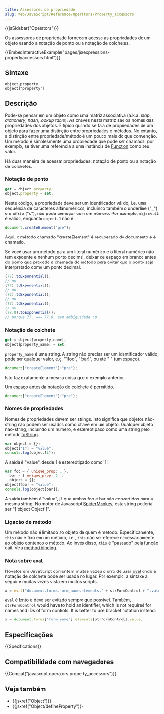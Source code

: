 ```yaml
---
title: Assessores de propriedade
slug: Web/JavaScript/Reference/Operators/Property_accessors
---
```


{{jsSidebar("Operators")}}

Os assessores de propriedade fornecem acesso as propriedades de um objeto usando a notação de ponto ou a notação de colchetes.

{{EmbedInteractiveExample("pages/js/expressions-propertyaccessors.html")}}

## Sintaxe

```
object.property
object["property"]
```

## Descrição

Pode-se pensar em um objeto como uma matriz associativa (a.k.a. _map_, _dictionary_, _hash_, _lookup table_). As chaves nesta matriz são os nomes das propriedades dos objetos. É típico quando se fala de propriedades de um objeto para fazer uma distinção entre propriedades e métodos. No entanto, a distinção entre propriedade/método é um pouco mais do que convenção. Um método é simplesmente uma propriedade que pode ser chamada, por exemplo, se tiver uma referência a uma instância de [Function](/pt-BR/docs/Web/JavaScript/Reference/Functions) como seu valor.

Há duas maneira de acessar propriedades: notação de ponto ou a notação de colchetes.

### Notação de ponto

```js
get = object.property;
object.property = set;
```

Neste código, a propriedade deve ser um identificador válido, i.e. uma sequência de carácteres alfanuméricos, incluíndo também o underline ("`_`") e o cifrão ("`$`"), não pode começar com um número. Por exemplo, `object.$1` é valido, enquanto `object.1` não é.

```js
document.createElement("pre");
```

Aqui, o método chamado "createElement" é recuperado do documento e é chamado.

Se você usar um método para um literal numérico e o literal numérico não tem expoente e nenhum ponto decimal, deixar de espaço em branco antes do ponto que precede a chamada de método para evitar que o ponto seja interpretado como um ponto decimal.

```js
(77).toExponential();
// ou
(77).toExponential();
// ou
(77).toExponential();
// ou
(77).toExponential();
// ou
(77.0).toExponential();
// porque 77. === 77.0, sem ambiguidade :p
```

### Notação de colchete

```js
get = object[property_name];
object[property_name] = set;
```

`property_name` é uma string. A string não precisa ser um identificador válido; pode ser qualquer valor, e.g. "1foo", "!bar!", ou até " " (um espaço).

```js
document["createElement"]("pre");
```

Isto faz exatamente a mesma coisa que o exemplo anterior.

Um espaço antes da notação de colchete é permitido.

```js
document["createElement"]("pre");
```

### Nomes de propriedades

Nomes de propriedades devem ser strings. Isto significa que objetos não-string não podem ser usados como chave em um objeto. Qualquer objeto não-string, incluindo um número, é estereotipado como uma string pelo método [toString](/pt-BR/docs/Web/JavaScript/Reference/Global_Objects/Object/toString).

```js
var object = {};
object["1"] = "value";
console.log(object[1]);
```

A saída é "value", desde 1 é estereotipado como '1'.

```js
var foo = { unique_prop: 1 },
  bar = { unique_prop: 2 },
  object = {};
object[foo] = "value";
console.log(object[bar]);
```

A saída também é "value", já que ambos foo e bar são convertidos para a mesma string. No motor de Javascript [SpiderMonkey](/pt-BR/docs/Mozilla/Projects/SpiderMonkey), esta string poderia ser "\['object Object']".

### Ligação de método

Um método não é limitado ao objeto de quem é metodo. Especificamente, `this` não é fixo em um método, i.e., `this` não se referece necessariamente ao objeto contendo o método. Ao invés disso, `this` é "passado" pela função call. Veja [method binding](/pt-BR/docs/Web/JavaScript/Reference/Operators/this#Method_binding).

### Nota sobre `eval`

Novatos em JavaScript comentem muitas vezes o erro de usar [eval](/pt-BR/docs/Web/JavaScript/Reference/Global_Objects/eval) onde a notação de colchete pode ser usada no lugar. Por exemplo, a sintaxe a seguir é muitas vezes vista em muitos scripts.

```js
x = eval("document.forms.form_name.elements." + strFormControl + ".value");
```

`eval` é lento e deve ser evitado sempre que possível. Também, `strFormControl` would have to hold an identifier, which is not required for names and IDs of form controls. It is better to use bracket notation instead:

```js
x = document.forms["form_name"].elements[strFormControl].value;
```

## Especificações

{{Specifications}}

## Compatibilidade com navegadores

{{Compat("javascript.operators.property_accessors")}}

## Veja também

- {{jsxref("Object")}}
- {{jsxref("Object/defineProperty")}}
